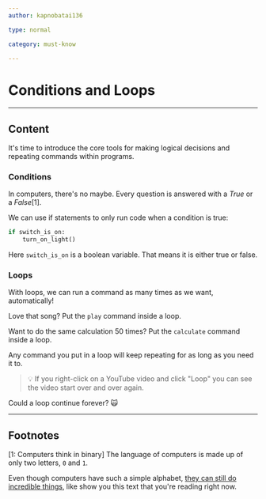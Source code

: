 ```yaml
---
author: kapnobatai136

type: normal

category: must-know

---
```

# Conditions and Loops

---
## Content

It's time to introduce the core tools for making logical decisions and repeating commands within programs.

### Conditions

In computers, there's no maybe. Every question is answered with a *True* or a *False*[1]. 

We can use if statements to only run code when a condition is true:
```python
if switch_is_on:
    turn_on_light()
```

Here `switch_is_on` is a boolean variable. That means it is either true or false. 


### Loops

With loops, we can run a command as many times as we want, automatically!

Love that song? Put the `play` command inside a loop. 

Want to do the same calculation 50 times? Put the `calculate` command inside a loop. 

Any command you put in a loop will keep repeating for as long as you need it to.

> 💡 If you right-click on a YouTube video and click "Loop" you can see the video start over and over again.

Could a loop continue forever? 🙀

---
## Footnotes

[1: Computers think in binary]
The language of computers is made up of only two letters, `0` and `1`.

Even though computers have such a simple alphabet, [they can still do incredible things](https://www.reddit.com/r/explainlikeimfive/comments/3x7czk/eli5how_can_a_bunch_of_0s_and_1s_create/cy255mw/), like show you this text that you're reading right now.